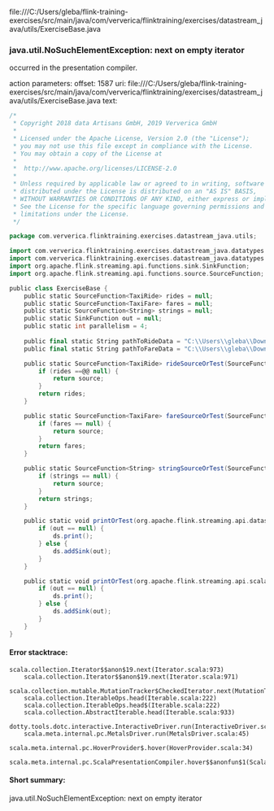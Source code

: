 file:///C:/Users/gleba/flink-training-exercises/src/main/java/com/ververica/flinktraining/exercises/datastream_java/utils/ExerciseBase.java
### java.util.NoSuchElementException: next on empty iterator

occurred in the presentation compiler.

action parameters:
offset: 1587
uri: file:///C:/Users/gleba/flink-training-exercises/src/main/java/com/ververica/flinktraining/exercises/datastream_java/utils/ExerciseBase.java
text:
```scala
/*
 * Copyright 2018 data Artisans GmbH, 2019 Ververica GmbH
 *
 * Licensed under the Apache License, Version 2.0 (the "License");
 * you may not use this file except in compliance with the License.
 * You may obtain a copy of the License at
 *
 *  http://www.apache.org/licenses/LICENSE-2.0
 *
 * Unless required by applicable law or agreed to in writing, software
 * distributed under the License is distributed on an "AS IS" BASIS,
 * WITHOUT WARRANTIES OR CONDITIONS OF ANY KIND, either express or implied.
 * See the License for the specific language governing permissions and
 * limitations under the License.
 */

package com.ververica.flinktraining.exercises.datastream_java.utils;

import com.ververica.flinktraining.exercises.datastream_java.datatypes.TaxiFare;
import com.ververica.flinktraining.exercises.datastream_java.datatypes.TaxiRide;
import org.apache.flink.streaming.api.functions.sink.SinkFunction;
import org.apache.flink.streaming.api.functions.source.SourceFunction;

public class ExerciseBase {
	public static SourceFunction<TaxiRide> rides = null;
	public static SourceFunction<TaxiFare> fares = null;
	public static SourceFunction<String> strings = null;
	public static SinkFunction out = null;
	public static int parallelism = 4;
	
	public final static String pathToRideData = "C:\\Users\\gleba\\Downloads\\nycTaxiRides.gz";
	public final static String pathToFareData = "C:\\Users\\gleba\\Downloads\\nycTaxiFares.gz";

	public static SourceFunction<TaxiRide> rideSourceOrTest(SourceFunction<TaxiRide> source) {
		if (rides ==@@ null) {
			return source;
		}
		return rides;
	}

	public static SourceFunction<TaxiFare> fareSourceOrTest(SourceFunction<TaxiFare> source) {
		if (fares == null) {
			return source;
		}
		return fares;
	}

	public static SourceFunction<String> stringSourceOrTest(SourceFunction<String> source) {
		if (strings == null) {
			return source;
		}
		return strings;
	}

	public static void printOrTest(org.apache.flink.streaming.api.datastream.DataStream<?> ds) {
		if (out == null) {
			ds.print();
		} else {
			ds.addSink(out);
		}
	}

	public static void printOrTest(org.apache.flink.streaming.api.scala.DataStream<?> ds) {
		if (out == null) {
			ds.print();
		} else {
			ds.addSink(out);
		}
	}
}
```



#### Error stacktrace:

```
scala.collection.Iterator$$anon$19.next(Iterator.scala:973)
	scala.collection.Iterator$$anon$19.next(Iterator.scala:971)
	scala.collection.mutable.MutationTracker$CheckedIterator.next(MutationTracker.scala:76)
	scala.collection.IterableOps.head(Iterable.scala:222)
	scala.collection.IterableOps.head$(Iterable.scala:222)
	scala.collection.AbstractIterable.head(Iterable.scala:933)
	dotty.tools.dotc.interactive.InteractiveDriver.run(InteractiveDriver.scala:168)
	scala.meta.internal.pc.MetalsDriver.run(MetalsDriver.scala:45)
	scala.meta.internal.pc.HoverProvider$.hover(HoverProvider.scala:34)
	scala.meta.internal.pc.ScalaPresentationCompiler.hover$$anonfun$1(ScalaPresentationCompiler.scala:329)
```
#### Short summary: 

java.util.NoSuchElementException: next on empty iterator